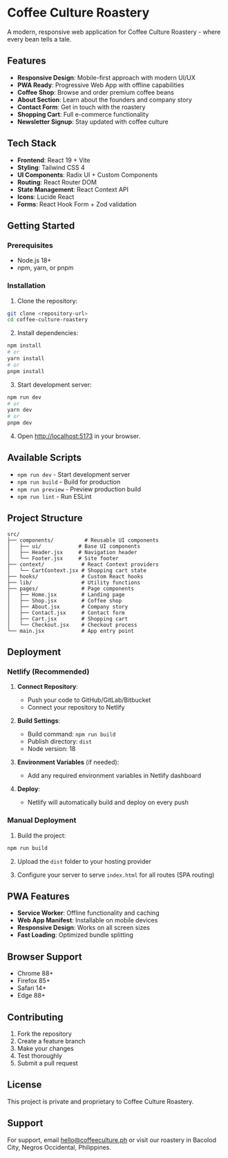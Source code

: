 # Coffee Culture Roastery

A modern, responsive web application for Coffee Culture Roastery - where every bean tells a tale.

## Features

- **Responsive Design**: Mobile-first approach with modern UI/UX
- **PWA Ready**: Progressive Web App with offline capabilities
- **Coffee Shop**: Browse and order premium coffee beans
- **About Section**: Learn about the founders and company story
- **Contact Form**: Get in touch with the roastery
- **Shopping Cart**: Full e-commerce functionality
- **Newsletter Signup**: Stay updated with coffee culture

## Tech Stack

- **Frontend**: React 19 + Vite
- **Styling**: Tailwind CSS 4
- **UI Components**: Radix UI + Custom Components
- **Routing**: React Router DOM
- **State Management**: React Context API
- **Icons**: Lucide React
- **Forms**: React Hook Form + Zod validation

## Getting Started

### Prerequisites

- Node.js 18+ 
- npm, yarn, or pnpm

### Installation

1. Clone the repository:
```bash
git clone <repository-url>
cd coffee-culture-roastery
```

2. Install dependencies:
```bash
npm install
# or
yarn install
# or
pnpm install
```

3. Start development server:
```bash
npm run dev
# or
yarn dev
# or
pnpm dev
```

4. Open [http://localhost:5173](http://localhost:5173) in your browser.

## Available Scripts

- `npm run dev` - Start development server
- `npm run build` - Build for production
- `npm run preview` - Preview production build
- `npm run lint` - Run ESLint

## Project Structure

```
src/
├── components/          # Reusable UI components
│   ├── ui/            # Base UI components
│   ├── Header.jsx     # Navigation header
│   └── Footer.jsx     # Site footer
├── context/            # React Context providers
│   └── CartContext.jsx # Shopping cart state
├── hooks/              # Custom React hooks
├── lib/                # Utility functions
├── pages/              # Page components
│   ├── Home.jsx        # Landing page
│   ├── Shop.jsx        # Coffee shop
│   ├── About.jsx       # Company story
│   ├── Contact.jsx     # Contact form
│   ├── Cart.jsx        # Shopping cart
│   └── Checkout.jsx    # Checkout process
└── main.jsx            # App entry point
```

## Deployment

### Netlify (Recommended)

1. **Connect Repository**:
   - Push your code to GitHub/GitLab/Bitbucket
   - Connect your repository to Netlify

2. **Build Settings**:
   - Build command: `npm run build`
   - Publish directory: `dist`
   - Node version: 18

3. **Environment Variables** (if needed):
   - Add any required environment variables in Netlify dashboard

4. **Deploy**:
   - Netlify will automatically build and deploy on every push

### Manual Deployment

1. Build the project:
```bash
npm run build
```

2. Upload the `dist` folder to your hosting provider

3. Configure your server to serve `index.html` for all routes (SPA routing)

## PWA Features

- **Service Worker**: Offline functionality and caching
- **Web App Manifest**: Installable on mobile devices
- **Responsive Design**: Works on all screen sizes
- **Fast Loading**: Optimized bundle splitting

## Browser Support

- Chrome 88+
- Firefox 85+
- Safari 14+
- Edge 88+

## Contributing

1. Fork the repository
2. Create a feature branch
3. Make your changes
4. Test thoroughly
5. Submit a pull request

## License

This project is private and proprietary to Coffee Culture Roastery.

## Support

For support, email hello@coffeeculture.ph or visit our roastery in Bacolod City, Negros Occidental, Philippines. 